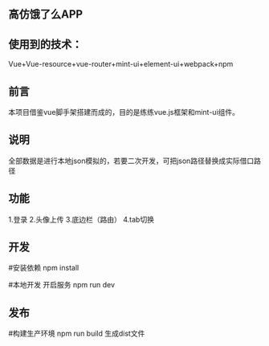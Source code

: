 ## 高仿饿了么APP
## 使用到的技术：
Vue+Vue-resource+vue-router+mint-ui+element-ui+webpack+npm

## 前言
本项目借鉴vue脚手架搭建而成的，目的是练练vue.js框架和mint-ui组件。

## 说明
全部数据是进行本地json模拟的，若要二次开发，可把json路径替换成实际借口路径

## 功能
1.登录
2.头像上传
3.底边栏（路由）
4.tab切换

## 开发
#安装依赖
npm install

#本地开发 
开启服务
npm run dev

## 发布
#构建生产环境
npm run build
生成dist文件
